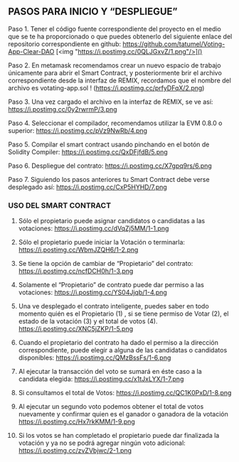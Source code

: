  ## PASOS PARA INICIO Y “DESPLIEGUE”

Paso 1. Tener el código fuente correspondiente del proyecto en el medio que se te ha proporcionado o que puedes obtenerlo del siguiente enlace del repositorio correspondiente en github: https://github.com/tatumel/Voting-App-Clear-DAO
[<img "https://i.postimg.cc/0QLJGxvZ/1.png"/>]()

Paso 2. En metamask recomendamos crear un nuevo espacio de trabajo únicamente para abrir el Smart Contract, y posteriormente brir el archivo correspondiente desde la interfaz de REMIX, recordamos que el nombre del archivo es votating-app.sol
! (https://i.postimg.cc/prfyDFqX/2.png)

Paso 3. Una vez cargado el archivo en la interfaz de REMIX, se ve así:
https://i.postimg.cc/0y2rwrmP/3.png

Paso 4. Seleccionar el compilador, recomendamos utilizar la EVM 0.8.0 o superior:
https://i.postimg.cc/pVz9NwRb/4.png

Paso 5. Compilar el smart contract usando pinchando en el botón de Solidity Compiler:
https://i.postimg.cc/QxDFjfdB/5.png

Paso 6. Despliegue del contrato:
https://i.postimg.cc/X7gpq9rs/6.png

Paso 7. Siguiendo los pasos anteriores tu Smart Contract debe verse desplegado así:
https://i.postimg.cc/CxP5HYHD/7.png 



### USO DEL SMART CONTRACT

1. Sólo el propietario puede asignar candidatos o candidatas a las votaciones:
https://i.postimg.cc/dVqZj5MM/1-1.png

2. Sólo el propietario puede iniciar la Votación o terminarla:
https://i.postimg.cc/WbmJZQH6/1-2.png

3. Se tiene la opción de cambiar de “Propietario” del contrato:
https://i.postimg.cc/ncfDCH0h/1-3.png

4. Solamente el “Propietario” de contrato puede dar permiso a las votaciones:
https://i.postimg.cc/YS04Jjqb/1-4.png

5. Una ve desplegado el contrato inteligente, puedes saber en todo momento quién es el Propietario (1) , si se tiene permiso de Votar (2), el estado de la votación (3) y el total de votos (4).
https://i.postimg.cc/XNC5jZKP/1-5.png

6. Cuando el propietario del contrato ha dado el permiso a la dirección correspondiente, puede elegir a alguna de las candidatas o candidatos disponibles:
https://i.postimg.cc/QMzBssFs/1-6.png

7. Al ejecutar la transacción del voto se sumará en éste caso a la candidata elegida:
https://i.postimg.cc/x1tJxLYX/1-7.png

8. Si consultamos el total de Votos:
https://i.postimg.cc/QC1K0PxD/1-8.png   

9. Al ejecutar un segundo voto podemos obtener el total de votos nuevamente y confirmar quien es el ganador o ganadora de la votación
https://i.postimg.cc/Hx7rkKMM/1-9.png 

10. Si los votos se han completado el propietario puede dar finalizada la votación y ya no se podrá agregar ningún voto adicional:
https://i.postimg.cc/zvZVbjwc/2-1.png 
